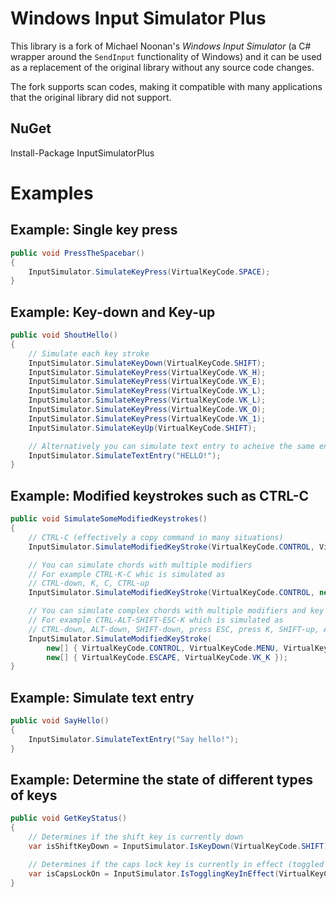 # Windows Input Simulator Plus
This library is a fork of Michael Noonan's *Windows Input Simulator* (a C# wrapper around the `SendInput` functionality of Windows) and it can be used as a replacement of the original library without any source code changes. 

The fork supports scan codes, making it compatible with many applications that the original library did not support. 

## NuGet
Install-Package InputSimulatorPlus

# Examples

## Example: Single key press
```csharp
public void PressTheSpacebar()
{
    InputSimulator.SimulateKeyPress(VirtualKeyCode.SPACE);
}
```

## Example: Key-down and Key-up
```csharp
public void ShoutHello()
{
    // Simulate each key stroke    
    InputSimulator.SimulateKeyDown(VirtualKeyCode.SHIFT);
    InputSimulator.SimulateKeyPress(VirtualKeyCode.VK_H);
    InputSimulator.SimulateKeyPress(VirtualKeyCode.VK_E);
    InputSimulator.SimulateKeyPress(VirtualKeyCode.VK_L);
    InputSimulator.SimulateKeyPress(VirtualKeyCode.VK_L);
    InputSimulator.SimulateKeyPress(VirtualKeyCode.VK_O);
    InputSimulator.SimulateKeyPress(VirtualKeyCode.VK_1);
    InputSimulator.SimulateKeyUp(VirtualKeyCode.SHIFT);

    // Alternatively you can simulate text entry to acheive the same end result
    InputSimulator.SimulateTextEntry("HELLO!");
}
```

## Example: Modified keystrokes such as CTRL-C
```csharp
public void SimulateSomeModifiedKeystrokes()
{
    // CTRL-C (effectively a copy command in many situations)
    InputSimulator.SimulateModifiedKeyStroke(VirtualKeyCode.CONTROL, VirtualKeyCode.VK_C);

    // You can simulate chords with multiple modifiers
    // For example CTRL-K-C whic is simulated as
    // CTRL-down, K, C, CTRL-up
    InputSimulator.SimulateModifiedKeyStroke(VirtualKeyCode.CONTROL, new [] {VirtualKeyCode.VK_K, VirtualKeyCode.VK_C});

    // You can simulate complex chords with multiple modifiers and key presses
    // For example CTRL-ALT-SHIFT-ESC-K which is simulated as
    // CTRL-down, ALT-down, SHIFT-down, press ESC, press K, SHIFT-up, ALT-up, CTRL-up
    InputSimulator.SimulateModifiedKeyStroke(
        new[] { VirtualKeyCode.CONTROL, VirtualKeyCode.MENU, VirtualKeyCode.SHIFT },
        new[] { VirtualKeyCode.ESCAPE, VirtualKeyCode.VK_K });
}
```

## Example: Simulate text entry
```csharp
public void SayHello()
{
    InputSimulator.SimulateTextEntry("Say hello!");
}
```

## Example: Determine the state of different types of keys
```csharp
public void GetKeyStatus()
{
    // Determines if the shift key is currently down
    var isShiftKeyDown = InputSimulator.IsKeyDown(VirtualKeyCode.SHIFT);

    // Determines if the caps lock key is currently in effect (toggled on)
    var isCapsLockOn = InputSimulator.IsTogglingKeyInEffect(VirtualKeyCode.CAPITAL);
}
```


